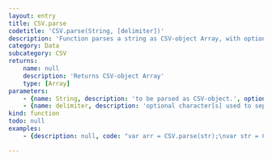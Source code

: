 ```yaml
---
layout: entry
title: CSV.parse
codetitle: 'CSV.parse(String, [delimiter])'
description: 'Function parses a string as CSV-object Array, with optional custom delimiter.'
category: Data
subcategory: CSV
returns:
    name: null
    description: 'Returns CSV-object Array'
    type: [Array]
parameters:
    - {name: String, description: 'to be parsed as CSV-object.', optional: false, type: [String]}
    - {name: delimiter, description: 'optional character[s] used to separate data.', optional: true, type: [String]}
kind: function
todo: null
examples:
    - {description: null, code: "var arr = CSV.parse(str);\nvar str = CSV.stringify(arr);"}

---
```

